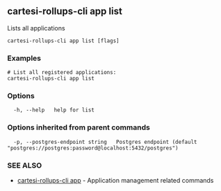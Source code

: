 ## cartesi-rollups-cli app list

Lists all applications

```
cartesi-rollups-cli app list [flags]
```

### Examples

```
# List all registered applications:
cartesi-rollups-cli app list
```

### Options

```
  -h, --help   help for list
```

### Options inherited from parent commands

```
  -p, --postgres-endpoint string   Postgres endpoint (default "postgres://postgres:password@localhost:5432/postgres")
```

### SEE ALSO

* [cartesi-rollups-cli app](cartesi-rollups-cli_app.md)	 - Application management related commands

